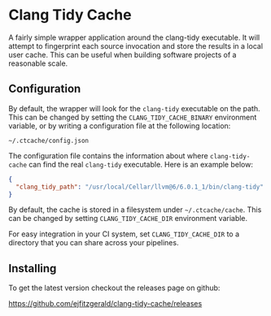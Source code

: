 # Clang Tidy Cache

A fairly simple wrapper application around the clang-tidy executable. It will attempt to fingerprint each source invocation and store the results in a local user cache. This can be useful when building software projects of a reasonable scale.

## Configuration

By default, the wrapper will look for the `clang-tidy` executable on the path. This can be changed by setting the `CLANG_TIDY_CACHE_BINARY` environment variable, or by writing a configuration file at the following location:

`~/.ctcache/config.json`

The configuration file contains the information about where `clang-tidy-cache` can find the real `clang-tidy` executable. Here is an example below:

```json
{
  "clang_tidy_path": "/usr/local/Cellar/llvm@6/6.0.1_1/bin/clang-tidy"
}
```

By default, the cache is stored in a filesystem under `~/.ctcache/cache`. This can be changed by setting `CLANG_TIDY_CACHE_DIR` environment variable.

For easy integration in your CI system, set `CLANG_TIDY_CACHE_DIR` to a directory that you can share across your pipelines.

## Installing

To get the latest version checkout the releases page on github:

https://github.com/ejfitzgerald/clang-tidy-cache/releases
